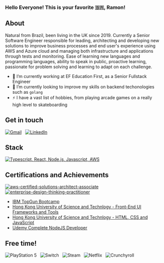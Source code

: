 ### Hello Everyone! This is your favorite 🇧🇷, Ramon!

## About
Natural from Brazil, been living in the UK since 2019.
Currently a Senior Software Engineer responsible for leading, architecting and developing new solutions to improve business processes and end user's experience using AWS and Azure cloud and managing both infrastructure and applications through tests and monitoring.
Ease of learning new languages ​​and programming languages, ability to speak in public, proactive learning, passionate for problem solving and learning to adapt on each challenge.


- 🔭 I’m currently working at EF Education First, as a Senior Fullstack Engineer
- 🌱 I’m currently looking to improve my skills on backend techonologies such as `golang`
- ⚡ I have a vast list of hobbies, from playing arcade games on a really high level to skateboarding

## Get in touch
<div>

[![Gmail](https://skillicons.dev/icons?i=gmail)](mailto:ramon.castan175@gmail.com?subject=Hello%20Ramon,%20From%20Github) &nbsp; 
[![LinkedIn](https://skillicons.dev/icons?i=linkedin)](https://www.linkedin.com/in/ramoncastan/) &nbsp; 

</div>

## Stack
[![Typescript, React, Node.js, Javascript, AWS](https://skillicons.dev/icons?i=ts,react,nodejs,js,aws)](https://skillicons.dev)

## Certifications and Achievements
[![aws-certified-solutions-architect-associate](https://github.com/ramon175/ramon175/assets/18333014/2470caa7-b065-42d8-8a08-6ecfccff5f8e)](https://www.credly.com/badges/0d441da3-3139-4d5d-bbcb-e2208f66d21e/public_url)
[![enterprise-design-thinking-practitioner](https://github.com/ramon175/ramon175/assets/18333014/10472390-2aae-4e6c-bd77-592a89116dd6)](https://www.credly.com/badges/d230f0e3-4ae3-4f7e-a3ab-f0d6d7980c13/public_url)

- [IBM TopGun Bootcamp](https://drive.google.com/file/d/0Bzsu224nbnDoOEFZRENPQy1DMU0/view?usp=sharing&resourcekey=0-T-cnq8Mm9TCkxno8OPKVCQ)
- [Hong Kong University of Science and Technlogy - Front-End UI Frameworks and Tools](https://drive.google.com/file/d/0Bzsu224nbnDoOEFZRENPQy1DMU0/view?usp=sharing&resourcekey=0-T-cnq8Mm9TCkxno8OPKVCQ)
- [Hong Kong University of Science and Technlogy - HTML, CSS and JavaScript](https://drive.google.com/file/d/0Bzsu224nbnDoOEFZRENPQy1DMU0/view?usp=sharing&resourcekey=0-T-cnq8Mm9TCkxno8OPKVCQ)
- [Udemy Complete NodeJS Developer](https://drive.google.com/file/d/1zJsxo5zlwifvG96L3YahXWNSg8_3NJMD/view?usp=sharing)

## Free time!
![PlayStation 5](https://img.shields.io/badge/Playstation%205-003791?style=for-the-badge&logo=playstation-5&logoColor=white) &nbsp;
![Switch](https://img.shields.io/badge/Switch-E60012?style=for-the-badge&logo=nintendo-switch&logoColor=white) &nbsp;
![Steam](https://img.shields.io/badge/steam-%23000000.svg?style=for-the-badge&logo=steam&logoColor=white) &nbsp;
![Netflix](https://img.shields.io/badge/Netflix-E50914?style=for-the-badge&logo=netflix&logoColor=white) &nbsp;
![Crunchyroll](https://img.shields.io/badge/Crunchyroll-F47521?style=for-the-badge&logo=crunchyroll&logoColor=white)

